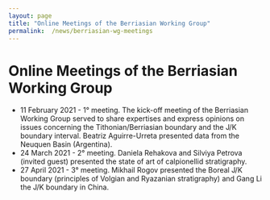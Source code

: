 ```yaml
---
layout: page
title: "Online Meetings of the Berriasian Working Group"
permalink:  /news/berriasian-wg-meetings
---
```

#  Online Meetings of the Berriasian Working Group

* 11 February 2021 - 1° meeting. The kick-off meeting of the Berriasian Working Group served to share expertises and express opinions on issues concerning the Tithonian/Berriasian boundary and the J/K boundary interval. Beatriz Aguirre-Urreta presented data from the Neuquen Basin (Argentina). 
* 24 March 2021 - 2° meeting. Daniela Rehakova and Silviya Petrova (invited guest) presented the state of art of calpionellid stratigraphy.
* 27 April 2021 - 3° meeting. Mikhail Rogov presented the Boreal J/K boundary (principles of Volgian and Ryazanian stratigraphy) and Gang Li the J/K boundary in China.

